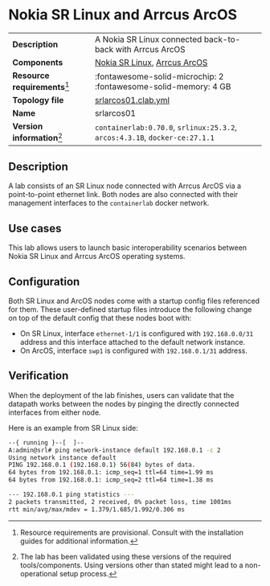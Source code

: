 # Nokia SR Linux and Arrcus ArcOS

|                               |                                                                             |
| ----------------------------- | --------------------------------------------------------------------------- |
| **Description**               | A Nokia SR Linux connected back-to-back with Arrcus ArcOS                   |
| **Components**                | [Nokia SR Linux][srl], [Arrcus ArcOS][arcos]                                |
| **Resource requirements**[^1] | :fontawesome-solid-microchip: 2 <br/>:fontawesome-solid-memory: 4 GB        |
| **Topology file**             | [srlarcos01.clab.yml][topofile]                                             |
| **Name**                      | srlarcos01                                                                  |
| **Version information**[^2]   | `containerlab:0.70.0`, `srlinux:25.3.2`, `arcos:4.3.1B`, `docker-ce:27.1.1` |

## Description

A lab consists of an SR Linux node connected with Arrcus ArcOS via a point-to-point ethernet link. Both nodes are also connected with their management interfaces to the `containerlab` docker network.

## Use cases

This lab allows users to launch basic interoperability scenarios between Nokia SR Linux and Arrcus ArcOS operating systems.

## Configuration

Both SR Linux and ArcOS nodes come with a startup config files referenced for them. These user-defined startup files introduce the following change on top of the default config that these nodes boot with:

* On SR Linux, interface `ethernet-1/1` is configured with `192.168.0.0/31` address and this interface attached to the default network instance.
* On ArcOS, interface `swp1` is configured with `192.168.0.1/31` address.

## Verification

When the deployment of the lab finishes, users can validate that the datapath works between the nodes by pinging the directly connected interfaces from either node.

Here is an example from SR Linux side:

```bash
--{ running }--[  ]--
A:admin@srl# ping network-instance default 192.168.0.1 -c 2
Using network instance default
PING 192.168.0.1 (192.168.0.1) 56(84) bytes of data.
64 bytes from 192.168.0.1: icmp_seq=1 ttl=64 time=1.99 ms
64 bytes from 192.168.0.1: icmp_seq=2 ttl=64 time=1.38 ms

--- 192.168.0.1 ping statistics ---
2 packets transmitted, 2 received, 0% packet loss, time 1001ms
rtt min/avg/max/mdev = 1.379/1.685/1.992/0.306 ms
```

[srl]: https://www.nokia.com/networks/products/service-router-linux-NOS/
[arcos]: ../manual/kinds/arcos.md
[topofile]: https://github.com/srl-labs/containerlab/tree/main/lab-examples/

[^1]: Resource requirements are provisional. Consult with the installation guides for additional information.

[^2]: The lab has been validated using these versions of the required tools/components. Using versions other than stated might lead to a non-operational setup process.

